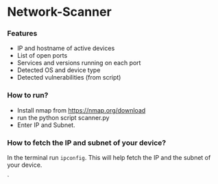 # Network-Scanner

### Features
- IP and hostname of active devices
- List of open ports
- Services and versions running on each port
- Detected OS and device type
- Detected vulnerabilities (from script)

### How to run?
- Install nmap from https://nmap.org/download
- run the python script scanner.py
- Enter IP and Subnet.

### How to fetch the IP and subnet of your device?
In the terminal run `ipconfig`. This will help fetch the IP and the subnet of your device.

  `

